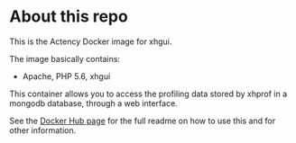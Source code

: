 # About this repo

This is the Actency Docker image for xhgui.

The image basically contains:

- Apache, PHP 5.6, xhgui

This container allows you to access the profiling data stored by xhprof in a mongodb database, through a web interface.


See the [Docker Hub page](https://hub.docker.com/r/actency/docker-xhgui/) for the full readme on how to use this and for other information.
